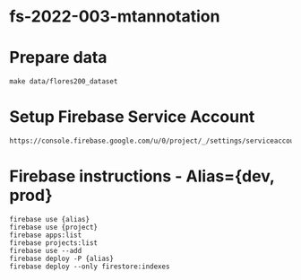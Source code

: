 # fs-2022-003-mtannotation


# Prepare data
```
make data/flores200_dataset
```

# Setup Firebase Service Account
```
https://console.firebase.google.com/u/0/project/_/settings/serviceaccounts/adminsdk
```

# Firebase instructions - Alias={dev, prod}
```
firebase use {alias}
firebase use {project}
firebase apps:list
firebase projects:list
firebase use --add
firebase deploy -P {alias}
firebase deploy --only firestore:indexes
```
